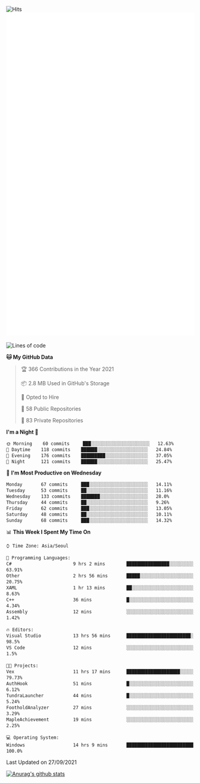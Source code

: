 ![Hits](https://hits.seeyoufarm.com/api/count/incr/badge.svg?url=https%3A%2F%2Fgithub.com%2Fkokose1234&count_bg=%2379C83D&title_bg=%23555555&icon=apple.svg&icon_color=%23E7E7E7&title=hits&edge_flat=false)
<br/>
![Metrics](https://github.com/kokose1234/kokose1234/blob/main/github-metrics.svg)

<!--START_SECTION:waka-->
![Lines of code](https://img.shields.io/badge/From%20Hello%20World%20I%27ve%20Written-11.9%20million%20lines%20of%20code-blue)

**🐱 My GitHub Data** 

> 🏆 366 Contributions in the Year 2021
 > 
> 📦 2.8 MB Used in GitHub's Storage 
 > 
> 💼 Opted to Hire
 > 
> 📜 58 Public Repositories 
 > 
> 🔑 83 Private Repositories  
 > 
**I'm a Night 🦉** 

```text
🌞 Morning    60 commits     ███░░░░░░░░░░░░░░░░░░░░░░   12.63% 
🌆 Daytime    118 commits    ██████░░░░░░░░░░░░░░░░░░░   24.84% 
🌃 Evening    176 commits    █████████░░░░░░░░░░░░░░░░   37.05% 
🌙 Night      121 commits    ██████░░░░░░░░░░░░░░░░░░░   25.47%

```
📅 **I'm Most Productive on Wednesday** 

```text
Monday       67 commits     ███░░░░░░░░░░░░░░░░░░░░░░   14.11% 
Tuesday      53 commits     ██░░░░░░░░░░░░░░░░░░░░░░░   11.16% 
Wednesday    133 commits    ███████░░░░░░░░░░░░░░░░░░   28.0% 
Thursday     44 commits     ██░░░░░░░░░░░░░░░░░░░░░░░   9.26% 
Friday       62 commits     ███░░░░░░░░░░░░░░░░░░░░░░   13.05% 
Saturday     48 commits     ██░░░░░░░░░░░░░░░░░░░░░░░   10.11% 
Sunday       68 commits     ███░░░░░░░░░░░░░░░░░░░░░░   14.32%

```


📊 **This Week I Spent My Time On** 

```text
⌚︎ Time Zone: Asia/Seoul

💬 Programming Languages: 
C#                       9 hrs 2 mins        ████████████████░░░░░░░░░   63.91% 
Other                    2 hrs 56 mins       █████░░░░░░░░░░░░░░░░░░░░   20.75% 
XAML                     1 hr 13 mins        ██░░░░░░░░░░░░░░░░░░░░░░░   8.63% 
C++                      36 mins             █░░░░░░░░░░░░░░░░░░░░░░░░   4.34% 
Assembly                 12 mins             ░░░░░░░░░░░░░░░░░░░░░░░░░   1.42%

🔥 Editors: 
Visual Studio            13 hrs 56 mins      ████████████████████████░   98.5% 
VS Code                  12 mins             ░░░░░░░░░░░░░░░░░░░░░░░░░   1.5%

🐱‍💻 Projects: 
Vex                      11 hrs 17 mins      ████████████████████░░░░░   79.73% 
AuthHook                 51 mins             █░░░░░░░░░░░░░░░░░░░░░░░░   6.12% 
TundraLauncher           44 mins             █░░░░░░░░░░░░░░░░░░░░░░░░   5.24% 
FootholdAnalyzer         27 mins             ░░░░░░░░░░░░░░░░░░░░░░░░░   3.29% 
MapleAchievement         19 mins             ░░░░░░░░░░░░░░░░░░░░░░░░░   2.25%

💻 Operating System: 
Windows                  14 hrs 9 mins       █████████████████████████   100.0%

```


 Last Updated on 27/09/2021
<!--END_SECTION:waka-->

[![Anurag's github stats](https://github-readme-stats.vercel.app/api?username=kokose1234&theme=dracula)](https://github.com/anuraghazra/github-readme-stats)



	
